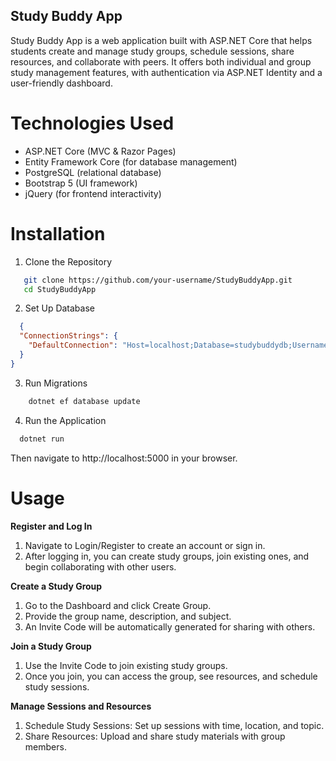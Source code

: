 ## Study Buddy App

Study Buddy App is a web application built with ASP.NET Core that helps students create and manage study groups, schedule sessions, share resources, and collaborate with peers. It offers both individual and group study management features, with authentication via ASP.NET Identity and a user-friendly dashboard.

# Technologies Used

- ASP.NET Core (MVC & Razor Pages)
- Entity Framework Core (for database management)
- PostgreSQL (relational database)
- Bootstrap 5 (UI framework)
- jQuery (for frontend interactivity)

# Installation
1. Clone the Repository
```bash
   git clone https://github.com/your-username/StudyBuddyApp.git
   cd StudyBuddyApp
```
2. Set Up Database
```json
  {
  "ConnectionStrings": {
    "DefaultConnection": "Host=localhost;Database=studybuddydb;Username=yourusername;Password=yourpassword"
  }
}
```
3. Run Migrations
```bash
    dotnet ef database update
```
4. Run the Application
```bash
  dotnet run
```
Then navigate to http://localhost:5000 in your browser.

# Usage
**Register and Log In**
1. Navigate to Login/Register to create an account or sign in.
2. After logging in, you can create study groups, join existing ones, and begin collaborating with other users.

**Create a Study Group**
1. Go to the Dashboard and click Create Group.
2. Provide the group name, description, and subject.
3. An Invite Code will be automatically generated for sharing with others.

**Join a Study Group**
1. Use the Invite Code to join existing study groups.
2. Once you join, you can access the group, see resources, and schedule study sessions.

**Manage Sessions and Resources**
1. Schedule Study Sessions: Set up sessions with time, location, and topic.
2. Share Resources: Upload and share study materials with group members.




























